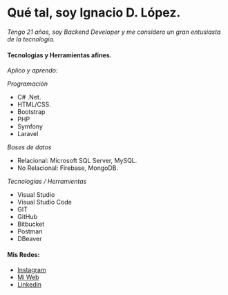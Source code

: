 # Qué tal, soy Ignacio D. López.

_Tengo 21 años, soy Backend Developer y me considero un gran entusiasta de la tecnología._

#### Tecnologías y Herramientas afines. 

_Aplico y aprendo:_

_Programación_
* C# .Net.
* HTML/CSS.
* Bootstrap
* PHP
* Symfony
* Laravel

_Bases de datos_
* Relacional: Microsoft SQL Server, MySQL.
* No Relacional: Firebase, MongoDB.

_Tecnologías / Herramientas_
* Visual Studio 
* Visual Studio Code
* GIT
* GitHub
* Bitbucket
* Postman
* DBeaver


#### Mis Redes:

* [Instagram](https://www.instagram.com/ignaciodlopez/)
* [Mi Web](https://ignaciodlopez.com/) 
* [Linkedin](https://www.linkedin.com/in/ignaciol%C3%B3pez/)

